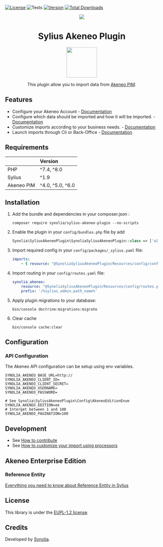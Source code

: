 [![License](https://img.shields.io/packagist/l/synolia/sylius-akeneo-plugin.svg)](https://github.com/synolia/SyliusAkeneoPlugin/blob/master/LICENSE)
![Tests](https://github.com/synolia/SyliusAkeneoPlugin/workflows/CI/badge.svg?branch=master)
[![Version](https://img.shields.io/packagist/v/synolia/sylius-akeneo-plugin.svg)](https://packagist.org/packages/synolia/sylius-akeneo-plugin)
[![Total Downloads](https://poser.pugx.org/synolia/sylius-akeneo-plugin/downloads)](https://packagist.org/packages/synolia/sylius-akeneo-plugin)

<p align="center">
    <a href="https://sylius.com" target="_blank">
        <img src="https://demo.sylius.com/assets/shop/img/logo.png" />
    </a>
</p>

<h1 align="center">Sylius Akeneo Plugin</h1>
<p align="center">
    <a href="https://plugins.sylius.com/plugin/akeneo-plugin/"  target="_blank">
        <img src="https://sylius.com/assets/badge-approved-by-sylius.png" width="100px" />
    </a>
</p>
<p align="center">This plugin allow you to import data from <a href="https://www.akeneo.com/" target="_blank">Akeneo PIM</a>.</p>

## Features

* Configure your Akeneo Account - [Documentation](docs/CONFIGURE.md)
* Configure which data should be imported and how it will be imported. - [Documentation](docs/CONFIGURE_DETAIL.md)
* Customize imports according to your business needs. - [Documentation](docs/CUSTOMIZE.md)
* Launch imports through Cli or Back-Office - [Documentation](docs/LAUNCH.md)

## Requirements

| | Version          |
| :--- |:-----------------|
| PHP  | ^7.4, ^8.0       |
| Sylius | ^1.9             |
| Akeneo PIM  | ^4.0, ^5.0, ^6.0 |


## Installation

1. Add the bundle and dependencies in your composer.json :

    ```shell
    composer require synolia/sylius-akeneo-plugin --no-scripts
    ```
   
2. Enable the plugin in your `config/bundles.php` file by add
   
    ```php
    Synolia\SyliusAkeneoPlugin\SynoliaSyliusAkeneoPlugin::class => ['all' => true],
    ```
   
3. Import required config in your `config/packages/_sylius.yaml` file:
    
    ```yaml
    imports:
        - { resource: "@SynoliaSyliusAkeneoPlugin/Resources/config/config.yaml" }
    ```
   
4. Import routing in your `config/routes.yaml` file:

    ```yaml
    synolia_akeneo:
        resource: "@SynoliaSyliusAkeneoPlugin/Resources/config/routes.yaml"
        prefix: '/%sylius_admin.path_name%'
    ```
   
5. Apply plugin migrations to your database:

    ```shell
    bin/console doctrine:migrations:migrate
    ```
   
6. Clear cache

    ```shell
    bin/console cache:clear
    ```

## Configuration

### API Configuration
The Akeneo API configuration can be setup using env variables.

```dotenv
SYNOLIA_AKENEO_BASE_URL=http://
SYNOLIA_AKENEO_CLIENT_ID=
SYNOLIA_AKENEO_CLIENT_SECRET=
SYNOLIA_AKENEO_USERNAME=
SYNOLIA_AKENEO_PASSWORD=

# See Synolia\SyliusAkeneoPlugin\Config\AkeneoEditionEnum
SYNOLIA_AKENEO_EDITION=ee
# Interget between 1 and 100
SYNOLIA_AKENEO_PAGINATION=100
```

## Development

* See [How to contribute](CONTRIBUTING.md)
* See [How to customize your import using processors](docs/customize/PROCESSORS.md)

## Akeneo Enterprise Edition

### Reference Entity

[Everything you need to know about Reference Entity in Sylius](docs/reference_entity/REFERENCE_ENTITY.md)

## License

This library is under the [EUPL-1.2 license](LICENSE).

## Credits

Developed by [Synolia](https://synolia.com/).
